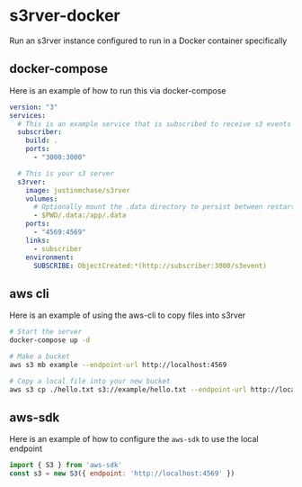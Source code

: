 # s3rver-docker
Run an s3rver instance configured to run in a Docker container specifically

## docker-compose
Here is an example of how to run this via docker-compose
```yml
version: "3"
services:
  # This is an example service that is subscribed to receive s3 events
  subscriber:
    build: .
    ports:
      - "3000:3000"

  # This is your s3 server
  s3rver:
    image: justinmchase/s3rver
    volumes:
      # Optionally mount the .data directory to persist between restarts
      - $PWD/.data:/app/.data
    ports:
      - "4569:4569"
    links:
      - subscriber
    environment:
      SUBSCRIBE: ObjectCreated:*(http://subscriber:3000/s3event)
```

## aws cli
Here is an example of using the aws-cli to copy files into s3rver
```sh
# Start the server
docker-compose up -d

# Make a bucket
aws s3 mb example --endpoint-url http://localhost:4569

# Copy a local file into your new bucket
aws s3 cp ./hello.txt s3://example/hello.txt --endpoint-url http://localhost:4569
```

## aws-sdk
Here is an example of how to configure the `aws-sdk` to use the local endpoint
```js
import { S3 } from 'aws-sdk'
const s3 = new S3({ endpoint: 'http://localhost:4569' })
```
